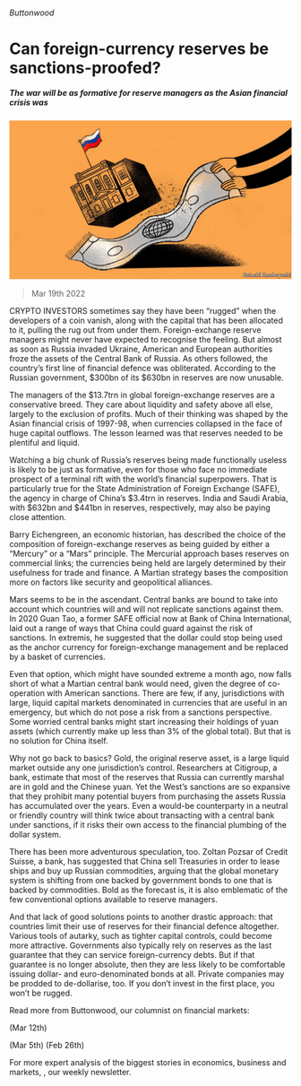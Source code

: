 ###### Buttonwood

# Can foreign-currency reserves be sanctions-proofed? 

##### The war will be as formative for reserve managers as the Asian financial crisis was 

![image](images/20220319_fnd002.jpg) 

> Mar 19th 2022 

CRYPTO INVESTORS sometimes say they have been “rugged” when the developers of a coin vanish, along with the capital that has been allocated to it, pulling the rug out from under them. Foreign-exchange reserve managers might never have expected to recognise the feeling. But almost as soon as Russia invaded Ukraine, American and European authorities froze the assets of the Central Bank of Russia. As others followed, the country’s first line of financial defence was obliterated. According to the Russian government, $300bn of its $630bn in reserves are now unusable.

The managers of the $13.7trn in global foreign-exchange reserves are a conservative breed. They care about liquidity and safety above all else, largely to the exclusion of profits. Much of their thinking was shaped by the Asian financial crisis of 1997-98, when currencies collapsed in the face of huge capital outflows. The lesson learned was that reserves needed to be plentiful and liquid.


Watching a big chunk of Russia’s reserves being made functionally useless is likely to be just as formative, even for those who face no immediate prospect of a terminal rift with the world’s financial superpowers. That is particularly true for the State Administration of Foreign Exchange (SAFE), the agency in charge of China’s $3.4trn in reserves. India and Saudi Arabia, with $632bn and $441bn in reserves, respectively, may also be paying close attention.

Barry Eichengreen, an economic historian, has described the choice of the composition of foreign-exchange reserves as being guided by either a “Mercury” or a “Mars” principle. The Mercurial approach bases reserves on commercial links; the currencies being held are largely determined by their usefulness for trade and finance. A Martian strategy bases the composition more on factors like security and geopolitical alliances.

Mars seems to be in the ascendant. Central banks are bound to take into account which countries will and will not replicate sanctions against them. In 2020 Guan Tao, a former SAFE official now at Bank of China International, laid out a range of ways that China could guard against the risk of sanctions. In extremis, he suggested that the dollar could stop being used as the anchor currency for foreign-exchange management and be replaced by a basket of currencies.

Even that option, which might have sounded extreme a month ago, now falls short of what a Martian central bank would need, given the degree of co-operation with American sanctions. There are few, if any, jurisdictions with large, liquid capital markets denominated in currencies that are useful in an emergency, but which do not pose a risk from a sanctions perspective. Some worried central banks might start increasing their holdings of yuan assets (which currently make up less than 3% of the global total). But that is no solution for China itself.

Why not go back to basics? Gold, the original reserve asset, is a large liquid market outside any one jurisdiction’s control. Researchers at Citigroup, a bank, estimate that most of the reserves that Russia can currently marshal are in gold and the Chinese yuan. Yet the West’s sanctions are so expansive that they prohibit many potential buyers from purchasing the assets Russia has accumulated over the years. Even a would-be counterparty in a neutral or friendly country will think twice about transacting with a central bank under sanctions, if it risks their own access to the financial plumbing of the dollar system.

There has been more adventurous speculation, too. Zoltan Pozsar of Credit Suisse, a bank, has suggested that China sell Treasuries in order to lease ships and buy up Russian commodities, arguing that the global monetary system is shifting from one backed by government bonds to one that is backed by commodities. Bold as the forecast is, it is also emblematic of the few conventional options available to reserve managers.

And that lack of good solutions points to another drastic approach: that countries limit their use of reserves for their financial defence altogether. Various tools of autarky, such as tighter capital controls, could become more attractive. Governments also typically rely on reserves as the last guarantee that they can service foreign-currency debts. But if that guarantee is no longer absolute, then they are less likely to be comfortable issuing dollar- and euro-denominated bonds at all. Private companies may be prodded to de-dollarise, too. If you don’t invest in the first place, you won’t be rugged.

Read more from Buttonwood, our columnist on financial markets:

 (Mar 12th)

 (Mar 5th) (Feb 26th)

For more expert analysis of the biggest stories in economics, business and markets, , our weekly newsletter.

